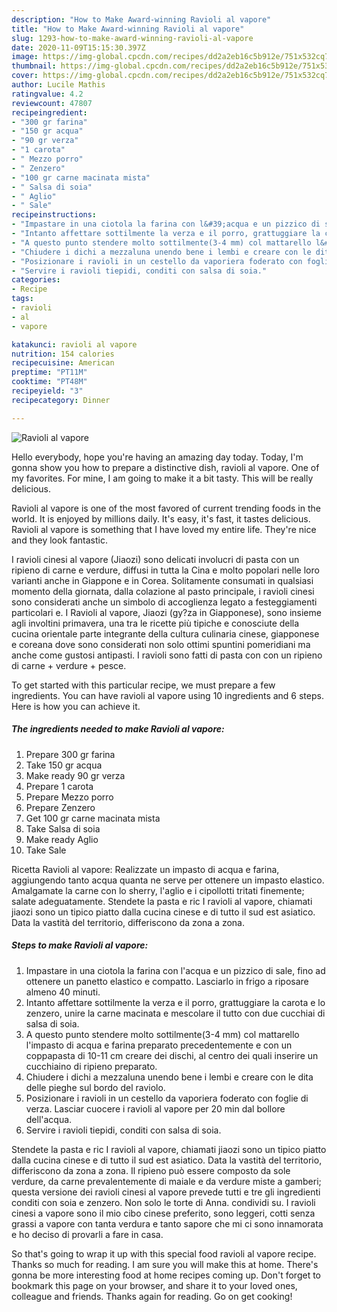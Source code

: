 ```yaml
---
description: "How to Make Award-winning Ravioli al vapore"
title: "How to Make Award-winning Ravioli al vapore"
slug: 1293-how-to-make-award-winning-ravioli-al-vapore
date: 2020-11-09T15:15:30.397Z
image: https://img-global.cpcdn.com/recipes/dd2a2eb16c5b912e/751x532cq70/ravioli-al-vapore-recipe-main-photo.jpg
thumbnail: https://img-global.cpcdn.com/recipes/dd2a2eb16c5b912e/751x532cq70/ravioli-al-vapore-recipe-main-photo.jpg
cover: https://img-global.cpcdn.com/recipes/dd2a2eb16c5b912e/751x532cq70/ravioli-al-vapore-recipe-main-photo.jpg
author: Lucile Mathis
ratingvalue: 4.2
reviewcount: 47807
recipeingredient:
- "300 gr farina"
- "150 gr acqua"
- "90 gr verza"
- "1 carota"
- " Mezzo porro"
- " Zenzero"
- "100 gr carne macinata mista"
- " Salsa di soia"
- " Aglio"
- " Sale"
recipeinstructions:
- "Impastare in una ciotola la farina con l&#39;acqua e un pizzico di sale, fino ad ottenere un panetto elastico e compatto. Lasciarlo in frigo a riposare almeno 40 minuti."
- "Intanto affettare sottilmente la verza e il porro, grattuggiare la carota e lo zenzero, unire la carne macinata e mescolare il tutto con due cucchiai di salsa di soia."
- "A questo punto stendere molto sottilmente(3-4 mm) col mattarello l&#39;impasto di acqua e farina preparato precedentemente e con un coppapasta di 10-11 cm creare dei dischi, al centro dei quali inserire un cucchiaino di ripieno preparato."
- "Chiudere i dichi a mezzaluna unendo bene i lembi e creare con le dita delle pieghe sul bordo del raviolo."
- "Posizionare i ravioli in un cestello da vaporiera foderato con foglie di verza. Lasciar cuocere i ravioli al vapore per 20 min dal bollore dell&#39;acqua."
- "Servire i ravioli tiepidi, conditi con salsa di soia."
categories:
- Recipe
tags:
- ravioli
- al
- vapore

katakunci: ravioli al vapore 
nutrition: 154 calories
recipecuisine: American
preptime: "PT11M"
cooktime: "PT48M"
recipeyield: "3"
recipecategory: Dinner

---
```



![Ravioli al vapore](https://img-global.cpcdn.com/recipes/dd2a2eb16c5b912e/751x532cq70/ravioli-al-vapore-recipe-main-photo.jpg)

Hello everybody, hope you're having an amazing day today. Today, I'm gonna show you how to prepare a distinctive dish, ravioli al vapore. One of my favorites. For mine, I am going to make it a bit tasty. This will be really delicious.

Ravioli al vapore is one of the most favored of current trending foods in the world. It is enjoyed by millions daily. It's easy, it's fast, it tastes delicious. Ravioli al vapore is something that I have loved my entire life. They're nice and they look fantastic.

I ravioli cinesi al vapore (Jiaozi) sono delicati involucri di pasta con un ripieno di carne e verdure, diffusi in tutta la Cina e molto popolari nelle loro varianti anche in Giappone e in Corea. Solitamente consumati in qualsiasi momento della giornata, dalla colazione al pasto principale, i ravioli cinesi sono considerati anche un simbolo di accoglienza legato a festeggiamenti particolari e. I Ravioli al vapore, Jiaozi (gy?za in Giapponese), sono insieme agli involtini primavera, una tra le ricette più tipiche e conosciute della cucina orientale parte integrante della cultura culinaria cinese, giapponese e coreana dove sono considerati non solo ottimi spuntini pomeridiani ma anche come gustosi antipasti. I ravioli sono fatti di pasta con con un ripieno di carne + verdure + pesce.


To get started with this particular recipe, we must prepare a few ingredients. You can have ravioli al vapore using 10 ingredients and 6 steps. Here is how you can achieve it.

<!--inarticleads1-->

##### The ingredients needed to make Ravioli al vapore:

1. Prepare 300 gr farina
1. Take 150 gr acqua
1. Make ready 90 gr verza
1. Prepare 1 carota
1. Prepare  Mezzo porro
1. Prepare  Zenzero
1. Get 100 gr carne macinata mista
1. Take  Salsa di soia
1. Make ready  Aglio
1. Take  Sale


Ricetta Ravioli al vapore: Realizzate un impasto di acqua e farina, aggiungendo tanto acqua quanta ne serve per ottenere un impasto elastico. Amalgamate la carne con lo sherry, l&#39;aglio e i cipollotti tritati finemente; salate adeguatamente. Stendete la pasta e ric I ravioli al vapore, chiamati jiaozi sono un tipico piatto dalla cucina cinese e di tutto il sud est asiatico. Data la vastità del territorio, differiscono da zona a zona. 

<!--inarticleads2-->

##### Steps to make Ravioli al vapore:

1. Impastare in una ciotola la farina con l&#39;acqua e un pizzico di sale, fino ad ottenere un panetto elastico e compatto. Lasciarlo in frigo a riposare almeno 40 minuti.
1. Intanto affettare sottilmente la verza e il porro, grattuggiare la carota e lo zenzero, unire la carne macinata e mescolare il tutto con due cucchiai di salsa di soia.
1. A questo punto stendere molto sottilmente(3-4 mm) col mattarello l&#39;impasto di acqua e farina preparato precedentemente e con un coppapasta di 10-11 cm creare dei dischi, al centro dei quali inserire un cucchiaino di ripieno preparato.
1. Chiudere i dichi a mezzaluna unendo bene i lembi e creare con le dita delle pieghe sul bordo del raviolo.
1. Posizionare i ravioli in un cestello da vaporiera foderato con foglie di verza. Lasciar cuocere i ravioli al vapore per 20 min dal bollore dell&#39;acqua.
1. Servire i ravioli tiepidi, conditi con salsa di soia.


Stendete la pasta e ric I ravioli al vapore, chiamati jiaozi sono un tipico piatto dalla cucina cinese e di tutto il sud est asiatico. Data la vastità del territorio, differiscono da zona a zona. Il ripieno può essere composto da sole verdure, da carne prevalentemente di maiale e da verdure miste a gamberi; questa versione dei ravioli cinesi al vapore prevede tutti e tre gli ingredienti conditi con soia e zenzero. Non solo le torte di Anna. condividi su. I ravioli cinesi a vapore sono il mio cibo cinese preferito, sono leggeri, cotti senza grassi a vapore con tanta verdura e tanto sapore che mi ci sono innamorata e ho deciso di provarli a fare in casa. 

So that's going to wrap it up with this special food ravioli al vapore recipe. Thanks so much for reading. I am sure you will make this at home. There's gonna be more interesting food at home recipes coming up. Don't forget to bookmark this page on your browser, and share it to your loved ones, colleague and friends. Thanks again for reading. Go on get cooking!

